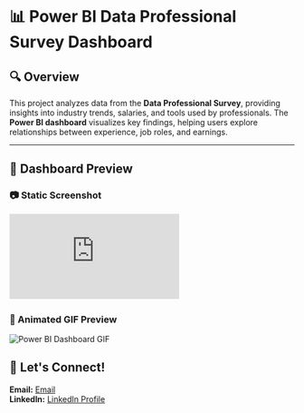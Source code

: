 # 📊 Power BI Data Professional Survey Dashboard

## 🔍 Overview  
This project analyzes data from the **Data Professional Survey**, providing insights into industry trends, salaries, and tools used by professionals. The **Power BI dashboard** visualizes key findings, helping users explore relationships between experience, job roles, and earnings.

---

## 📸 Dashboard Preview  
### 📷 Static Screenshot  
![Power BI Dashboard](https://github.com/shrinemary/surveyPowerBI/blob/main/DataProfessionalSurveyPortfolio.pdf)  

### 🎥 Animated GIF Preview  
![Power BI Dashboard GIF](https://github.com/shrinemary/surveyPowerBI/blob/main/690029d3-26b0-4737-a9d8-c218f1d96161.gif)

## 👥 Let's Connect!  
**Email:** [Email](mailto:maryshrine18@gmail.com)  
**LinkedIn:** [LinkedIn Profile](https://www.linkedin.com/in/shrinemary-analyst/)
